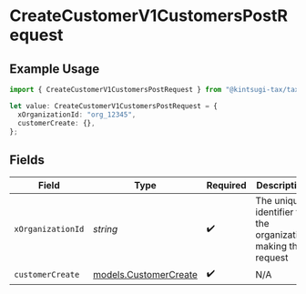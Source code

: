 # CreateCustomerV1CustomersPostRequest

## Example Usage

```typescript
import { CreateCustomerV1CustomersPostRequest } from "@kintsugi-tax/tax-platform-sdk/models/operations";

let value: CreateCustomerV1CustomersPostRequest = {
  xOrganizationId: "org_12345",
  customerCreate: {},
};
```

## Fields

| Field                                                         | Type                                                          | Required                                                      | Description                                                   | Example                                                       |
| ------------------------------------------------------------- | ------------------------------------------------------------- | ------------------------------------------------------------- | ------------------------------------------------------------- | ------------------------------------------------------------- |
| `xOrganizationId`                                             | *string*                                                      | :heavy_check_mark:                                            | The unique identifier for the organization making the request | org_12345                                                     |
| `customerCreate`                                              | [models.CustomerCreate](../../models/customercreate.md)       | :heavy_check_mark:                                            | N/A                                                           |                                                               |